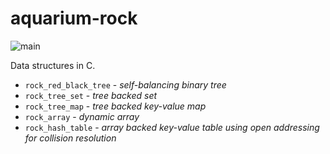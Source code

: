 # aquarium-rock

![main](https://github.com/pretore/aquarium-rock/actions/workflows/cmake.yml/badge.svg?branch=main)

Data structures in C.

- ``rock_red_black_tree`` - _self-balancing binary tree_
- ``rock_tree_set`` - _tree backed set_
- ``rock_tree_map`` - _tree backed key-value map_
- ``rock_array`` - _dynamic array_
- ``rock_hash_table`` - _array backed key-value table using open addressing 
  for collision resolution_